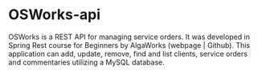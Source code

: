 # OSWorks-api
OSWorks is a REST API for managing service orders. It was developed in Spring Rest course for Beginners by AlgaWorks (webpage | Github). This application can add, update, remove, find and list clients, service orders and commentaries utilizing a MySQL database.

